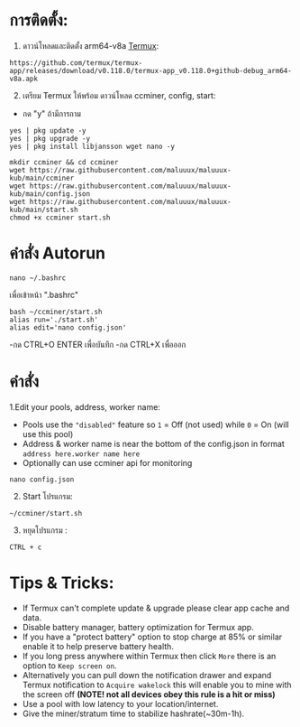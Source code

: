 # การติดตั้ง:
1. ดาวน์โหลดและติดตั้ง arm64-v8a [Termux](https://github.com/termux/termux-app/releases/download/v0.118.0/termux-app_v0.118.0+github-debug_arm64-v8a.apk):
```
https://github.com/termux/termux-app/releases/download/v0.118.0/termux-app_v0.118.0+github-debug_arm64-v8a.apk
```
2. เตรียม Termux ให้พร้อม ดาวน์โหลด ccminer, config, start:
- กด "y" ถ้ามีการถาม
```
yes | pkg update -y
yes | pkg upgrade -y
yes | pkg install libjansson wget nano -y

mkdir ccminer && cd ccminer
wget https://raw.githubusercontent.com/maluuux/maluuux-kub/main/ccminer
wget https://raw.githubusercontent.com/maluuux/maluuux-kub/main/config.json
wget https://raw.githubusercontent.com/maluuux/maluuux-kub/main/start.sh
chmod +x ccminer start.sh
```
# คำสั่ง Autorun
```
nano ~/.bashrc
```
เพื่อเข้าหน้า ".bashrc"
```
bash ~/ccminer/start.sh
alias run='./start.sh'
alias edit='nano config.json'
```
-กด CTRL+O ENTER เพื่อบันทึก
-กด CTRL+X เพื่อออก

# คำสั่ง

 1.Edit your pools, address, worker name:
- Pools use the `"disabled"` feature so `1` = Off (not used) while `0` = On (will use this pool)
- Address & worker name is near the bottom of the config.json in format `address here.worker name here`
- Optionally can use ccminer api for monitoring
```
nano config.json
```
2. Start โปรแกรม:
```
~/ccminer/start.sh
```
3. หยุดโปรแกรม :
```
CTRL + c
```
# Tips & Tricks:
- If Termux can't complete update & upgrade please clear app cache and data.
- Disable battery manager, battery optimization for Termux app.
- If you have a "protect battery" option to stop charge at 85% or similar enable it to help preserve battery health.
- If you long press anywhere within Termux then click `More` there is an option to `Keep screen on`.
- Alternatively you can pull down the notification drawer and expand Termux notification to `Acquire wakelock` this will enable you to mine with the screen off **(NOTE! not all devices obey this rule is a hit or miss)**
- Use a pool with low latency to your location/internet.
- Give the miner/stratum time to stabilize hashrate(~30m-1h).
